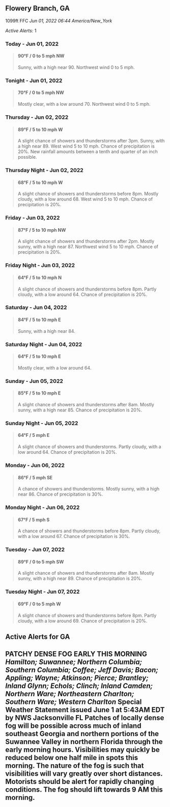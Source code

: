 ## Flowery Branch, GA
1099ft
FFC
*Jun 01, 2022 06:44 America/New_York*

*Active Alerts:* 1
### Today - Jun 01, 2022
> #### **90&deg;F** / 0 to 5 mph NW
> Sunny, with a high near 90. Northwest wind 0 to 5 mph.

### Tonight - Jun 01, 2022
> #### **70&deg;F** / 0 to 5 mph NW
> Mostly clear, with a low around 70. Northwest wind 0 to 5 mph.

### Thursday - Jun 02, 2022
> #### **89&deg;F** / 5 to 10 mph W
> A slight chance of showers and thunderstorms after 3pm. Sunny, with a high near 89. West wind 5 to 10 mph. Chance of precipitation is 20%. New rainfall amounts between a tenth and quarter of an inch possible.

### Thursday Night - Jun 02, 2022
> #### **68&deg;F** / 5 to 10 mph W
> A slight chance of showers and thunderstorms before 8pm. Mostly cloudy, with a low around 68. West wind 5 to 10 mph. Chance of precipitation is 20%.

### Friday - Jun 03, 2022
> #### **87&deg;F** / 5 to 10 mph NW
> A slight chance of showers and thunderstorms after 2pm. Mostly sunny, with a high near 87. Northwest wind 5 to 10 mph. Chance of precipitation is 20%.

### Friday Night - Jun 03, 2022
> #### **64&deg;F** / 5 to 10 mph N
> A slight chance of showers and thunderstorms before 8pm. Partly cloudy, with a low around 64. Chance of precipitation is 20%.

### Saturday - Jun 04, 2022
> #### **84&deg;F** / 5 to 10 mph E
> Sunny, with a high near 84.

### Saturday Night - Jun 04, 2022
> #### **64&deg;F** / 5 to 10 mph E
> Mostly clear, with a low around 64.

### Sunday - Jun 05, 2022
> #### **85&deg;F** / 5 to 10 mph E
> A slight chance of showers and thunderstorms after 8am. Mostly sunny, with a high near 85. Chance of precipitation is 20%.

### Sunday Night - Jun 05, 2022
> #### **64&deg;F** / 5 mph E
> A slight chance of showers and thunderstorms. Partly cloudy, with a low around 64. Chance of precipitation is 20%.

### Monday - Jun 06, 2022
> #### **86&deg;F** / 5 mph SE
> A chance of showers and thunderstorms. Mostly sunny, with a high near 86. Chance of precipitation is 30%.

### Monday Night - Jun 06, 2022
> #### **67&deg;F** / 5 mph S
> A chance of showers and thunderstorms before 8pm. Partly cloudy, with a low around 67. Chance of precipitation is 30%.

### Tuesday - Jun 07, 2022
> #### **89&deg;F** / 0 to 5 mph SW
> A slight chance of showers and thunderstorms after 8am. Mostly sunny, with a high near 89. Chance of precipitation is 20%.

### Tuesday Night - Jun 07, 2022
> #### **69&deg;F** / 0 to 5 mph W
> A slight chance of showers and thunderstorms before 8pm. Partly cloudy, with a low around 69. Chance of precipitation is 20%.

## Active Alerts for GA

**PATCHY DENSE FOG EARLY THIS MORNING**
*Hamilton; Suwannee; Northern Columbia; Southern Columbia; Coffee; Jeff Davis; Bacon; Appling; Wayne; Atkinson; Pierce; Brantley; Inland Glynn; Echols; Clinch; Inland Camden; Northern Ware; Northeastern Charlton; Southern Ware; Western Charlton*
Special Weather Statement issued June 1 at 5:43AM EDT by NWS Jacksonville FL
Patches of locally dense fog will be possible across much of
inland southeast Georgia and northern portions of the Suwannee
Valley in northern Florida through the early morning hours.
Visibilities may quickly be reduced below one half mile in spots
this morning. The nature of the fog is such that visibilities
will vary greatly over short distances. Motorists should be alert
for rapidly changing conditions. The fog should lift towards 9
AM this morning.
---

